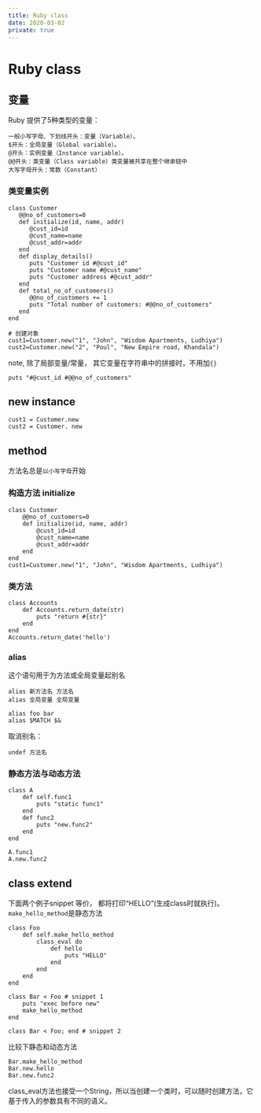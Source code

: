 ```yaml
---
title: Ruby class
date: 2020-03-02
private: true
---
```

# Ruby class

## 变量
Ruby 提供了5种类型的变量：

    一般小写字母、下划线开头：变量（Variable）。
    $开头：全局变量（Global variable）。
    @开头：实例变量（Instance variable）。
    @@开头：类变量（Class variable）类变量被共享在整个继承链中
    大写字母开头：常数（Constant）

### 类变量实例

    class Customer
       @@no_of_customers=0
       def initialize(id, name, addr)
          @cust_id=id
          @cust_name=name
          @cust_addr=addr
       end
       def display_details()
          puts "Customer id #@cust_id"
          puts "Customer name #@cust_name"
          puts "Customer address #@cust_addr"
       end
       def total_no_of_customers()
          @@no_of_customers += 1
          puts "Total number of customers: #@@no_of_customers"
       end
    end
    
    # 创建对象
    cust1=Customer.new("1", "John", "Wisdom Apartments, Ludhiya")
    cust2=Customer.new("2", "Poul", "New Empire road, Khandala")

note, 除了局部变量/常量， 其它变量在字符串中的拼接时，不用加`{}`

    puts "#@cust_id #@@no_of_customers"

## new instance
    cust1 = Customer.new
    cust2 = Customer. new


## method
方法名总是`以小写字母`开始

### 构造方法 initialize
    class Customer
        @@no_of_customers=0
        def initialize(id, name, addr)
            @cust_id=id
            @cust_name=name
            @cust_addr=addr
        end
    end
    cust1=Customer.new("1", "John", "Wisdom Apartments, Ludhiya")

### 类方法
    class Accounts
        def Accounts.return_date(str)
            puts "return #{str}"
        end
    end
    Accounts.return_date('hello')

### alias 
这个语句用于为方法或全局变量起别名

    alias 新方法名 方法名
    alias 全局变量 全局变量

    alias foo bar
    alias $MATCH $&

取消别名：

    undef 方法名


### 静态方法与动态方法

    class A
        def self.func1
            puts "static func1"
        end
        def func2
            puts "new.func2"
        end
    end

    A.func1
    A.new.func2

## class extend
下面两个例子snippet 等价， 都将打印“HELLO”(生成class时就执行)。 `make_hello_method`是静态方法

    class Foo
        def self.make_hello_method
            class_eval do
                def hello
                    puts "HELLO"
                end
            end
        end
    end

    class Bar < Foo # snippet 1
        puts "exec before new"
        make_hello_method
    end

    class Bar < Foo; end # snippet 2

比较下静态和动态方法

    Bar.make_hello_method
    Bar.new.hello
    Bar.new.func2

class_eval方法也接受一个String，所以当创建一个类时，可以随时创建方法，它基于传入的参数具有不同的语义。